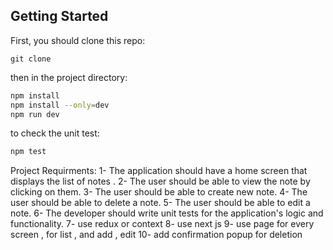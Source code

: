 ## Getting Started

First, you should clone this repo:
```
git clone 
```
then in the project directory: 

```bash
npm install
npm install --only=dev
npm run dev
```
to check the unit test:
```bash
npm test
```

Project Requirments:
1- The application should have a home screen that displays the list of notes .
2- The user should be able to view the note by clicking on them.
3- The user should be able to create new note.
4- The user should be able to delete a note.
5- The user should be able to edit a note.
6- The developer should write unit tests for the application's logic and functionality.
7- use redux or context
8- use next js
9- use page for every screen , for list , and add , edit
10- add confirmation popup for deletion
